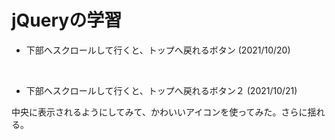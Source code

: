 # jQueryの学習

- 下部へスクロールして行くと、トップへ戻れるボタン (2021/10/20)
<br>

- 下部へスクロールして行くと、トップへ戻れるボタン２ (2021/10/21)
<p>中央に表示されるようにしてみて、かわいいアイコンを使ってみた。さらに揺れる。</p>
